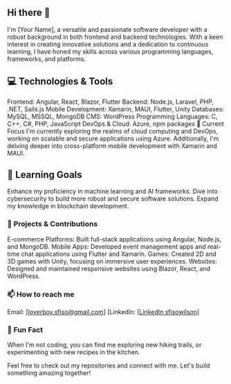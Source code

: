 ## Hi there 👋

<!--
**sfisowilson/sfisowilson** is a ✨ _special_ ✨ repository because its `README.md` (this file) appears on your GitHub profile.

Here are some ideas to get you started:

- 🔭 I’m currently working on ...
- 🌱 I’m currently learning ...
- 👯 I’m looking to collaborate on ...
- 🤔 I’m looking for help with ...
- 💬 Ask me about ...
- 📫 How to reach me: ...
- 😄 Pronouns: ...
- ⚡ Fun fact: ...
-->

I'm [Your Name], a versatile and passionate software developer with a robust background in both frontend and backend technologies. With a keen interest in creating innovative solutions and a dedication to continuous learning, I have honed my skills across various programming languages, frameworks, and platforms.

## 💻 Technologies & Tools
Frontend: Angular, React, Blazor, Flutter
Backend: Node.js, Laravel, PHP, .NET, Sails.js
Mobile Development: Xamarin, MAUI, Flutter, Unity
Databases: MySQL, MSSQL, MongoDB
CMS: WordPress
Programming Languages: C, C++, C#, PHP, JavaScript
DevOps & Cloud: Azure, npm packages
🔭 Current Focus
I'm currently exploring the realms of cloud computing and DevOps, working on scalable and secure applications using Azure. Additionally, I'm delving deeper into cross-platform mobile development with Xamarin and MAUI.

## 🌱 Learning Goals
Enhance my proficiency in machine learning and AI frameworks.
Dive into cybersecurity to build more robust and secure software solutions.
Expand my knowledge in blockchain development.
### 🚀 Projects & Contributions
E-commerce Platforms: Built full-stack applications using Angular, Node.js, and MongoDB.
Mobile Apps: Developed event management apps and real-time chat applications using Flutter and Xamarin.
Games: Created 2D and 3D games with Unity, focusing on immersive user experiences.
Websites: Designed and maintained responsive websites using Blazor, React, and WordPress.
### 📫 How to reach me
Email: [loverboy.sfiso@gmail.com]
[LinkedIn: [[LinkedIn sfisowilson](https://www.linkedin.com/in/sfisowilson/)]
<!-- Twitter: [Your Twitter Handle]](url) -->
### 🌟 Fun Fact
When I'm not coding, you can find me exploring new hiking trails, or experimenting with new recipes in the kitchen.

Feel free to check out my repositories and connect with me. Let's build something amazing together!
